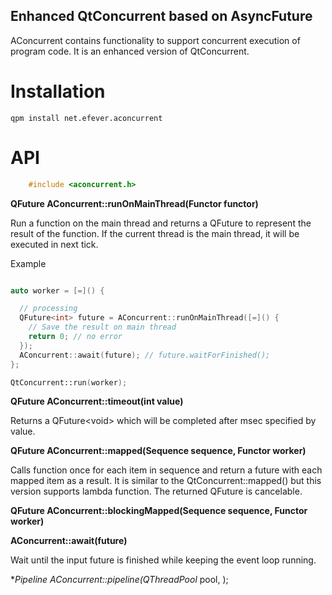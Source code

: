 Enhanced QtConcurrent based on AsyncFuture
-------------------------------------

AConcurrent contains functionality to support concurrent execution of program code. It is an enhanced version of QtConcurrent.


Installation
============

    qpm install net.efever.aconcurrent

API
===

```C++
    #include <aconcurrent.h>
```

**QFuture<R> AConcurrent::runOnMainThread(Functor functor)**

Run a function on the main thread and returns a QFuture<RET> to represent the result of the function. If the current thread is the main thread, it will be executed in next tick.

Example

```C++

auto worker = [=]() {

  // processing
  QFuture<int> future = AConcurrent::runOnMainThread([=]() {
    // Save the result on main thread
    return 0; // no error
  });
  AConcurrent::await(future); // future.waitForFinished();
};

QtConcurrent::run(worker);

```

**QFuture<void> AConcurrent::timeout(int value)**

Returns a QFuture&lt;void&gt; which will be completed after msec specified by value.

**QFuture<R> AConcurrent::mapped(Sequence sequence, Functor worker)**

Calls function once for each item in sequence and return a future with each mapped item as a result.
It is similar to the QtConcurrent::mapped() but this version supports lambda function.
The returned QFuture is cancelable.

**QFuture<R> AConcurrent::blockingMapped(Sequence sequence, Functor worker)**

**AConcurrent::await(future)**

Wait until the input future is finished while keeping the event loop running.

**Pipeline AConcurrent::pipeline(QThreadPool* pool, );

